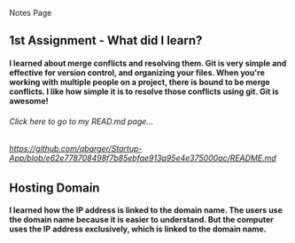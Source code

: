Notes Page

## 1st Assignment - What did I learn?

#### I learned about merge conflicts and resolving them. Git is very simple and effective for version control, and organizing your files. When you're working with multiple people on a project, there is bound to be merge conflicts. I like how simple it is to resolve those conflicts using git. Git is awesome!

###### Click here to go to my READ.md page...
###### https://github.com/qbarger/Startup-App/blob/e62e778708498f7b85ebfae913a95e4e375000ac/README.md

## Hosting Domain

#### I learned how the IP address is linked to the domain name. The users use the domain name because it is easier to understand. But the computer uses the IP address exclusively, which is linked to the domain name. 
